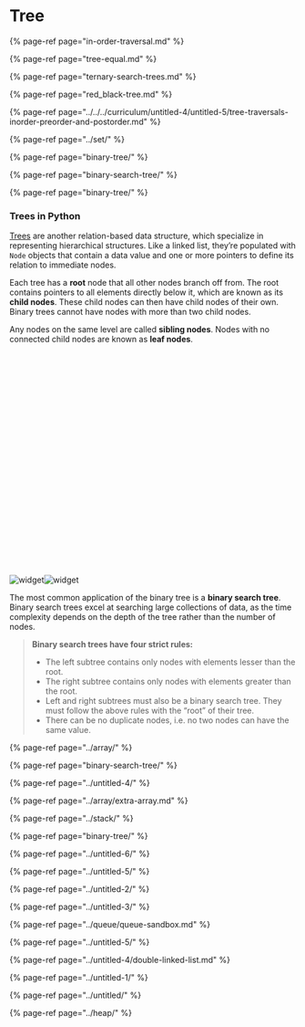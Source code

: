 # Tree

{% page-ref page="in-order-traversal.md" %}

{% page-ref page="tree-equal.md" %}

{% page-ref page="ternary-search-trees.md" %}

{% page-ref page="red\_black-tree.md" %}

{% page-ref page="../../../curriculum/untitled-4/untitled-5/tree-traversals-inorder-preorder-and-postorder.md" %}

{% page-ref page="../set/" %}

{% page-ref page="binary-tree/" %}

{% page-ref page="binary-search-tree/" %}

{% page-ref page="binary-tree/" %}



### Trees in Python

[Trees](https://www.educative.io/blog/data-structures-trees-java) are another relation-based data structure, which specialize in representing hierarchical structures. Like a linked list, they’re populated with `Node` objects that contain a data value and one or more pointers to define its relation to immediate nodes.

Each tree has a **root** node that all other nodes branch off from. The root contains pointers to all elements directly below it, which are known as its **child nodes**. These child nodes can then have child nodes of their own. Binary trees cannot have nodes with more than two child nodes.

Any nodes on the same level are called **sibling nodes**. Nodes with no connected child nodes are known as **leaf nodes**.![](data:image/svg+xml;base64,PHN2ZyB3aWR0aD0iODE4NSIgaGVpZ2h0PSI2NTgwIiB4bWxucz0iaHR0cDovL3d3dy53My5vcmcvMjAwMC9zdmciIHZlcnNpb249IjEuMSIvPg==)![widget](https://www.educative.io/cdn-cgi/image/f=auto,fit=contain,w=600/api/page/4827483893923840/image/download/6470804819148800)![widget](https://www.educative.io/cdn-cgi/image/f=auto,fit=contain,w=300,q=10/api/page/4827483893923840/image/download/6470804819148800)

The most common application of the binary tree is a **binary search tree**. Binary search trees excel at searching large collections of data, as the time complexity depends on the depth of the tree rather than the number of nodes.

> **Binary search trees have four strict rules:**
>
> * The left subtree contains only nodes with elements lesser than the root.
> * The right subtree contains only nodes with elements greater than the root.
> * Left and right subtrees must also be a binary search tree. They must follow the above rules with the “root” of their tree.
> * There can be no duplicate nodes, i.e. no two nodes can have the same value.



{% page-ref page="../array/" %}

{% page-ref page="binary-search-tree/" %}

{% page-ref page="../untitled-4/" %}

{% page-ref page="../array/extra-array.md" %}

{% page-ref page="../stack/" %}

{% page-ref page="binary-tree/" %}

{% page-ref page="../untitled-6/" %}

{% page-ref page="../untitled-5/" %}

{% page-ref page="../untitled-2/" %}

{% page-ref page="../untitled-3/" %}

{% page-ref page="../queue/queue-sandbox.md" %}

{% page-ref page="../untitled-5/" %}

{% page-ref page="../untitled-4/double-linked-list.md" %}

{% page-ref page="../untitled-1/" %}

{% page-ref page="../untitled/" %}

{% page-ref page="../heap/" %}



